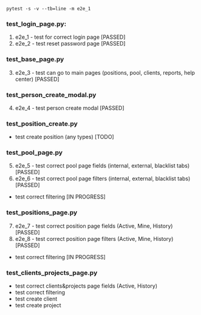 `pytest -s -v --tb=line -m e2e_1`

### test_login_page.py:

1. e2e_1 - test for correct login page [PASSED]
2. e2e_2 - test reset password page [PASSED]
   
### test_base_page.py
3. e2e_3 - test can go to main pages (positions, pool, clients, reports, help center) [PASSED]

### test_person_create_modal.py
4. e2e_4 - test person create modal [PASSED]

### test_position_create.py
- test create position (any types) [TODO]
   
### test_pool_page.py
5. e2e_5 - test correct pool page fields (internal, external, blacklist tabs) [PASSED]
6. e2e_6 - test correct pool page filters (internal, external, blacklist tabs) [PASSED]
- test correct filtering [IN PROGRESS]

### test_positions_page.py
7. e2e_7 - test correct position page fields (Active, Mine, History) [PASSED]
8. e2e_8 - test correct position page filters (Active, Mine, History) [PASSED]
- test correct filtering [IN PROGRESS]






### test_clients_projects_page.py
- test correct clients&projects page fields (Active, History)
- test correct filtering
- test create client
- test create project


